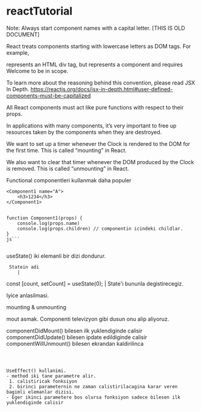 # reactTutorial

Note: Always start component names with a capital letter. [THIS IS OLD DOCUMENT]

React treats components starting with lowercase letters as DOM tags. For example, <div /> represents an HTML div tag, but <Welcome /> represents a component and requires Welcome to be in scope.

To learn more about the reasoning behind this convention, please read JSX In Depth. https://reactjs.org/docs/jsx-in-depth.html#user-defined-components-must-be-capitalized


All React components must act like pure functions with respect to their props.


In applications with many components, it’s very important to free up resources taken by the components when they are destroyed.

We want to set up a timer whenever the Clock is rendered to the DOM for the first time. This is called “mounting” in React.

We also want to clear that timer whenever the DOM produced by the Clock is removed. This is called “unmounting” in React.

Functional componentleri kullanmak daha populer



```
<Component1 name="A">
    <h3>1234</h3>
</Component1>


function Component1(props) {
    console.log(props.name)
    console.log(props.children) // componentin icindeki childlar.
}
js```


```
useState() iki elemanli bir dizi dondurur.

     Statein adi 
        |        
const [count, setCount] = useState(0);
                  |
       State'i bununla degistirecegiz.



Iyice anlasilmasi.

mounting & unmounting 

mout asmak. Componenti televizyon gibi dusun onu alip aliyoruz. 


componentDidMount()   bilesen ilk yuklendiginde calisir
componentDidUpdate() bilesen ipdate edildiginde calisir
componentWillUnmount() bilesen ekrandan kaldirilinca


```



UseEffect() kullanimi.
- method iki tane parametre alir.
 1. calistiricak fonksiyon
 2. birinci parameternin ne zaman calistirilacagina karar veren bagimli elemanlar dizisi. 
- Eger ikinci parametere bos olursa fonksiyon sadece bilesen ilk yuklendiginde calisir 


